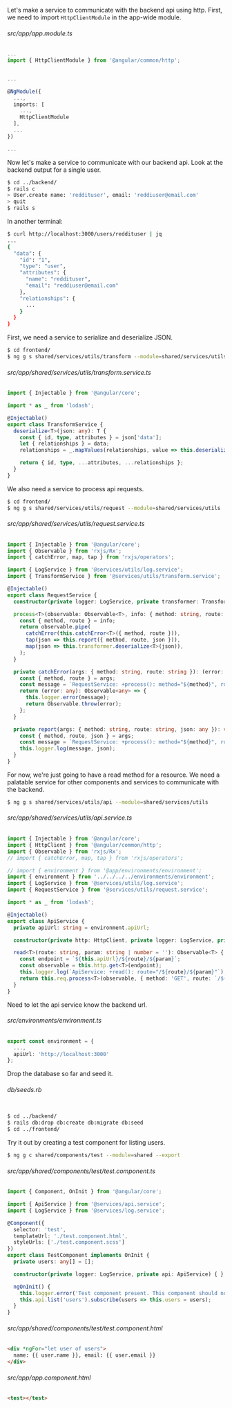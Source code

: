 Let's make a service to communicate with the backend api using http.
First, we need to import `HttpClientModule` in the app-wide module.

<!-- There is probably a way to automatically include http client module as well -->
###### src/app/app.module.ts

```ts
...
import { HttpClientModule } from '@angular/common/http';


...

@NgModule({
  ...,
  imports: [
    ...,
    HttpClientModule
  ],
  ...
})

...
```

Now let's make a service to communicate with our backend api.
Look at the backend output for a single user.

```bash
$ cd ../backend/
$ rails c
> User.create name: 'reddituser', email: 'reddiuser@email.com'
> quit
$ rails s
```

In another terminal:

```bash
$ curl http://localhost:3000/users/reddituser | jq
...
{
  "data": {
    "id": "1",
    "type": "user",
    "attributes": {
      "name": "reddituser",
      "email": "reddiuser@email.com"
    },
    "relationships": {
      ...
    }
  }
}
```

First, we need a service to serialize and deserialize JSON.

```bash
$ cd frontend/
$ ng g s shared/services/utils/transform --module=shared/services/utils
```

###### src/app/shared/services/utils/transform.service.ts

```ts
import { Injectable } from '@angular/core';

import * as _ from 'lodash';

@Injectable()
export class TransformService {
  deserialize<T>(json: any): T {
    const { id, type, attributes } = json['data'];
    let { relationships } = data;
    relationships = _.mapValues(relationships, value => this.deserialize(value));

    return { id, type, ...attributes, ...relationships };
  }
}

```

We also need a service to process api requests.

```bash
$ cd frontend/
$ ng g s shared/services/utils/request --module=shared/services/utils
```

<!-- change -report to return function, see model service -->
###### src/app/shared/services/utils/request.service.ts

```ts
import { Injectable } from '@angular/core';
import { Observable } from 'rxjs/Rx';
import { catchError, map, tap } from 'rxjs/operators';

import { LogService } from '@services/utils/log.service';
import { TransformService } from '@services/utils/transform.service';

@Injectable()
export class RequestService {
  constructor(private logger: LogService, private transformer: TransformService) { }

  process<T>(observable: Observable<T>, info: { method: string, route: string }): Observable<T> {
    const { method, route } = info;
    return observable.pipe(
      catchError(this.catchError<T>({ method, route })),
      tap(json => this.report({ method, route, json })),
      map(json => this.transformer.deserialize<T>(json)),
    );
  }

  private catchError(args: { method: string, route: string }): (error: any) => Observable<any> {
    const { method, route } = args;
    const message = `RequestService: +process(): method="${method}", route="${route}"`;
    return (error: any): Observable<any> => {
      this.logger.error(message);
      return Observable.throw(error);
    };
  }

  private report(args: { method: string, route: string, json: any }): void {
    const { method, route, json } = args;
    const message = `RequestService: +process(): method="${method}", route="${route}", json=`;
    this.logger.log(message, json);
  }
}

```

For now, we're just going to have a read method for a resource.
We need a palatable service for other components and services to communicate with the backend.

```bash
$ ng g s shared/services/utils/api --module=shared/services/utils
```

###### src/app/shared/services/utils/api.service.ts

```ts
import { Injectable } from '@angular/core';
import { HttpClient } from '@angular/common/http';
import { Observable } from 'rxjs/Rx';
// import { catchError, map, tap } from 'rxjs/operators';

// import { environment } from '@app/environments/environment';
import { environment } from '../../../../environments/environment';
import { LogService } from '@services/utils/log.service';
import { RequestService } from '@services/utils/request.service';

import * as _ from 'lodash';

@Injectable()
export class ApiService {
  private apiUrl: string = environment.apiUrl;

  constructor(private http: HttpClient, private logger: LogService, private req: RequestService) { }

  read<T>(route: string, param: string | number = ''): Observable<T> {
    const endpoint = `${this.apiUrl}/${route}/${param}`;
    const observable = this.http.get<T>(endpoint);
    this.logger.log(`ApiService: +read(): route="/${route}/${param}"`);
    return this.req.process<T>(observable, { method: 'GET', route: `/${route}/${param}` });
  }
}
```

Need to let the api service know the backend url.

###### src/environments/environment.ts

```ts
export const environment = {
  ...,
  apiUrl: 'http://localhost:3000'
};

```


<!--  -->
<!-- DELETE EVERYTHING BELOW -->
<!--  -->


Drop the database so far and seed it.

<!-- Focusing only on users at this point so make sure this is only seeding a few users -->
<!-- Will come back to all the other resources at a later time -->
###### db/seeds.rb

```ruby

```

```bash
$ cd ../backend/
$ rails db:drop db:create db:migrate db:seed
$ cd ../frontend/
```

Try it out by creating a test component for listing users.

```bash
$ ng g c shared/components/test --module=shared --export
```

###### src/app/shared/components/test/test.component.ts

```ts
import { Component, OnInit } from '@angular/core';

import { ApiService } from '@services/api.service';
import { LogService } from '@services/log.service';

@Component({
  selector: 'test',
  templateUrl: './test.component.html',
  styleUrls: ['./test.component.scss']
})
export class TestComponent implements OnInit {
  private users: any[] = [];

  constructor(private logger: LogService, private api: ApiService) { }

  ngOnInit() {
    this.logger.error('Test component present. This component should not go live.');
    this.api.list('users').subscribe(users => this.users = users);
  }
}

```

###### src/app/shared/components/test/test.component.html

```html
<div *ngFor="let user of users">
  name: {{ user.name }}, email: {{ user.email }}
</div>

```

###### src/app/app.component.html

```html
<test></test>

```

